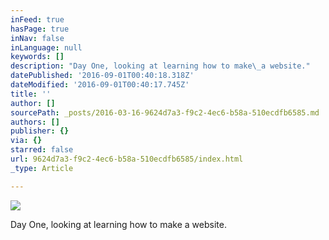 ```yaml
---
inFeed: true
hasPage: true
inNav: false
inLanguage: null
keywords: []
description: "Day One, looking at learning how to make\_a website."
datePublished: '2016-09-01T00:40:18.318Z'
dateModified: '2016-09-01T00:40:17.745Z'
title: ''
author: []
sourcePath: _posts/2016-03-16-9624d7a3-f9c2-4ec6-b58a-510ecdfb6585.md
authors: []
publisher: {}
via: {}
starred: false
url: 9624d7a3-f9c2-4ec6-b58a-510ecdfb6585/index.html
_type: Article

---
```

![](https://the-grid-user-content.s3-us-west-2.amazonaws.com/ab65eb70-295e-4cb4-a0b6-9c8cab841c7e.jpg)

Day One, looking at learning how to make a website.
